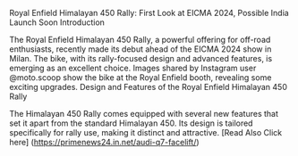 Royal Enfield Himalayan 450 Rally: First Look at EICMA 2024, Possible India Launch Soon
Introduction

The Royal Enfield Himalayan 450 Rally, a powerful offering for off-road enthusiasts, recently made its debut ahead of the EICMA 2024 show in Milan. The bike, with its rally-focused design and advanced features, is emerging as an excellent choice. Images shared by Instagram user @moto.scoop show the bike at the Royal Enfield booth, revealing some exciting upgrades.
Design and Features of the Royal Enfield Himalayan 450 Rally

The Himalayan 450 Rally comes equipped with several new features that set it apart from the standard Himalayan 450. Its design is tailored specifically for rally use, making it distinct and attractive.
[Read Also Click here] (https://primenews24.in.net/audi-q7-facelift/) 
